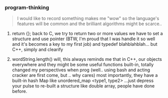 ###  program-thinking
> I would like to record something makes me "wow"
> so the language's features will be common and the brilliant algorithms might be scarce..

  1. return {}; back to C, we try to return two or more values we have to set a structure and use pointer (BTW, I'm proud that I was handle it so well and it's becomes a key to my first job) and typedef blahblahblah...
  but C++, simply and clearify
 
  2. wordString.length() will, this always reminds me that in C++, our objects everywhere and they might be some useful functions built-in, totally changed my perspectives when prog
  (well.. using bash and acting cracker are first come, but .. why cares)
  most importantly, they have a built-in hash Map like unordered_map <type1, type2>
...just depress your pulse to re-built a structure like double array, people have done before.

